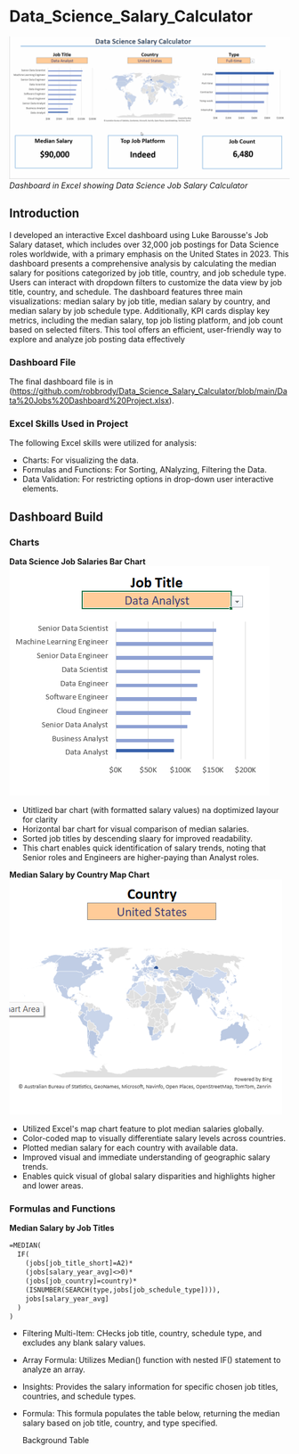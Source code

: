 # Data_Science_Salary_Calculator

![Data Science Salary Calculator](https://github.com/robbrody/Data_Science_Salary_Calculator/blob/main/DS_Salary_Calculator.gif)*Dashboard in Excel showing Data Science Job Salary Calculator*

## Introduction
I developed an interactive Excel dashboard using Luke Barousse's Job Salary dataset, which includes over 32,000 job postings for Data Science roles worldwide, with a primary emphasis on the United States in 2023. This dashboard presents a comprehensive analysis by calculating the median salary for positions categorized by job title, country, and job schedule type. Users can interact with dropdown filters to customize the data view by job title, country, and schedule. The dashboard features three main visualizations: median salary by job title, median salary by country, and median salary by job schedule type. Additionally, KPI cards display key metrics, including the median salary, top job listing platform, and job count based on selected filters. This tool offers an efficient, user-friendly way to explore and analyze job posting data effectively

### Dashboard File

The final dashboard file is in (https://github.com/robbrody/Data_Science_Salary_Calculator/blob/main/Data%20Jobs%20Dashboard%20Project.xlsx).

### Excel Skills Used in Project

The following Excel skills were utilized for analysis:
* Charts: For visualizing the data.
* Formulas and Functions: For Sorting, ANalyzing, Filtering the Data.
* Data Validation: For restricting options in drop-down user interactive elements.

## Dashboard Build

### Charts

**Data Science Job Salaries Bar Chart**
![Job Title Salaries Bar Chart](https://github.com/robbrody/Data_Science_Salary_Calculator/blob/main/Job_title_graph_and_dropdown.png)

* Utitlized bar chart (with formatted salary values) na doptimized layour for clarity
* Horizontal bar chart for visual comparison of median salaries.
* Sorted job titles by descending slaary for improved readability.
* This chart enables quick identification of salary trends, noting that Senior roles and Engineers are higher-paying than Analyst roles.

**Median Salary by Country Map Chart**
![Map Chart of Median Salaries](https://github.com/robbrody/Data_Science_Salary_Calculator/blob/main/Country_graph_dropdown.png)

* Utilized Excel's map chart feature to plot median salaries globally.
* Color-coded map to visually differentiate salary levels across countries.
* Plotted median salary for each country with available data.
* Improved visual and immediate understanding of geographic salary trends.
* Enables quick visual of global salary disparities and highlights higher and lower areas.

### Formulas and Functions

**Median Salary by Job Titles**
``` excel
=MEDIAN(
  IF(
    (jobs[job_title_short]=A2)*
    (jobs[salary_year_avg]<>0)*
    (jobs[job_country]=country)*
    (ISNUMBER(SEARCH(type,jobs[job_schedule_type]))),
    jobs[salary_year_avg]
  )
)
```
* Filtering Multi-Item: CHecks job title, country, schedule type, and excludes any blank salary values.
* Array Formula: Utilizes Median() function with nested IF() statement to analyze an array.
* Insights: Provides the salary information for specific chosen job titles, countries, and schedule types.
* Formula: This formula populates the table below, returning the median salary based on job title, country, and type specified.

  Background Table
  
